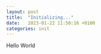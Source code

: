 ```yaml
---
layout: post
title:  "Initializing..."
date:   2023-01-22 11:50:16 +0100
categories: init
---
```


Hello World
